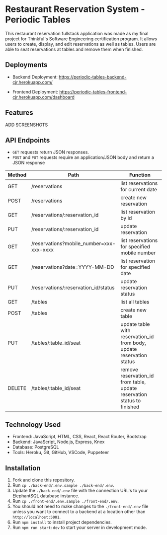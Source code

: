 # Restaurant Reservation System - Periodic Tables

This restaurant reservation fullstack application was made as my final project for Thinkful's Software Engineering certification program. It allows users to create, display, and edit reservations as well as tables. Users are able to seat reservations at tables and remove them when finished. 

## Deployments

 - Backend Deployment: https://periodic-tables-backend-cjr.herokuapp.com/

 - Frontend Deployment: https://periodic-tables-frontend-cjr.herokuapp.com/dashboard

## Features

ADD SCREENSHOTS

## API Endpoints

 - `GET` requests return JSON responses.
 - `POST` and `PUT` requests require an application/JSON body and return a JSON response

| Method | Path | Function |
| ----------- | ----------- | ----------- |
| GET | /reservations | list reservations for current date |
| POST | /reservations | create new reservation |
| GET | /reservations/:reservation_id | list reservation by id |
| PUT | /reservations/:reservation_id | update reservation |
| GET | /reservations?mobile_number=xxx-xxx-xxxx | list reservations for specified mobile number |
| GET | /reservations?date=YYYY-MM-DD | list reservation for specified date |
| PUT | /reservations/:reservation_id/status | update reservation status |
| GET | /tables | list all tables |
| POST | /tables | create new table |
| PUT | /tables/:table_id/seat | update table with reservation_id from body, update reservation status |
| DELETE | /tables/:table_id/seat | remove reservation_id from table, update reservation status to finished |

## Technology Used

 - Frontend: JavaScript, HTML, CSS, React, React Router, Bootstrap
 - Backend: JavaScript, Node.js, Express, Knex
 - Database: PostgreSQL
 - Tools: Heroku, Git, GitHub, VSCode, Puppeteer

## Installation

1. Fork and clone this repository.
1. Run `cp ./back-end/.env.sample ./back-end/.env`.
1. Update the `./back-end/.env` file with the connection URL's to your ElephantSQL database instance.
1. Run `cp ./front-end/.env.sample ./front-end/.env`.
1. You should not need to make changes to the `./front-end/.env` file unless you want to connect to a backend at a location other than `http://localhost:5001`.
1. Run `npm install` to install project dependencies.
1. Run `npm run start:dev` to start your server in development mode.
